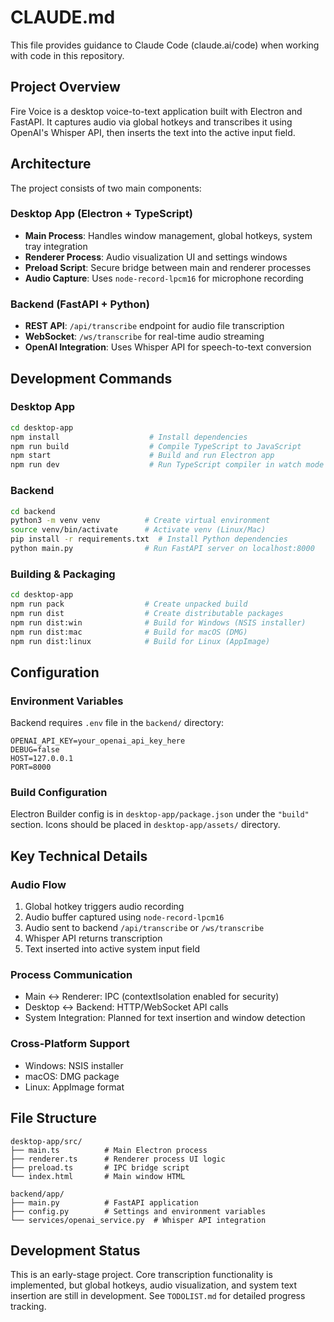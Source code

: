 # CLAUDE.md

This file provides guidance to Claude Code (claude.ai/code) when working with code in this repository.

## Project Overview

Fire Voice is a desktop voice-to-text application built with Electron and FastAPI. It captures audio via global hotkeys and transcribes it using OpenAI's Whisper API, then inserts the text into the active input field.

## Architecture

The project consists of two main components:

### Desktop App (Electron + TypeScript)
- **Main Process**: Handles window management, global hotkeys, system tray integration
- **Renderer Process**: Audio visualization UI and settings windows  
- **Preload Script**: Secure bridge between main and renderer processes
- **Audio Capture**: Uses `node-record-lpcm16` for microphone recording

### Backend (FastAPI + Python)
- **REST API**: `/api/transcribe` endpoint for audio file transcription
- **WebSocket**: `/ws/transcribe` for real-time audio streaming
- **OpenAI Integration**: Uses Whisper API for speech-to-text conversion

## Development Commands

### Desktop App
```bash
cd desktop-app
npm install                    # Install dependencies
npm run build                  # Compile TypeScript to JavaScript
npm start                      # Build and run Electron app
npm run dev                    # Run TypeScript compiler in watch mode
```

### Backend
```bash
cd backend
python3 -m venv venv          # Create virtual environment
source venv/bin/activate      # Activate venv (Linux/Mac)
pip install -r requirements.txt  # Install Python dependencies
python main.py                # Run FastAPI server on localhost:8000
```

### Building & Packaging
```bash
cd desktop-app
npm run pack                  # Create unpacked build
npm run dist                  # Create distributable packages
npm run dist:win              # Build for Windows (NSIS installer)
npm run dist:mac              # Build for macOS (DMG)
npm run dist:linux            # Build for Linux (AppImage)
```

## Configuration

### Environment Variables
Backend requires `.env` file in the `backend/` directory:
```
OPENAI_API_KEY=your_openai_api_key_here
DEBUG=false
HOST=127.0.0.1
PORT=8000
```

### Build Configuration
Electron Builder config is in `desktop-app/package.json` under the `"build"` section. Icons should be placed in `desktop-app/assets/` directory.

## Key Technical Details

### Audio Flow
1. Global hotkey triggers audio recording
2. Audio buffer captured using `node-record-lpcm16`
3. Audio sent to backend `/api/transcribe` or `/ws/transcribe`
4. Whisper API returns transcription
5. Text inserted into active system input field

### Process Communication
- Main ↔ Renderer: IPC (contextIsolation enabled for security)
- Desktop ↔ Backend: HTTP/WebSocket API calls
- System Integration: Planned for text insertion and window detection

### Cross-Platform Support
- Windows: NSIS installer
- macOS: DMG package  
- Linux: AppImage format

## File Structure
```
desktop-app/src/
├── main.ts          # Main Electron process
├── renderer.ts      # Renderer process UI logic  
├── preload.ts       # IPC bridge script
└── index.html       # Main window HTML

backend/app/
├── main.py          # FastAPI application
├── config.py        # Settings and environment variables
└── services/openai_service.py  # Whisper API integration
```

## Development Status
This is an early-stage project. Core transcription functionality is implemented, but global hotkeys, audio visualization, and system text insertion are still in development. See `TODOLIST.md` for detailed progress tracking.